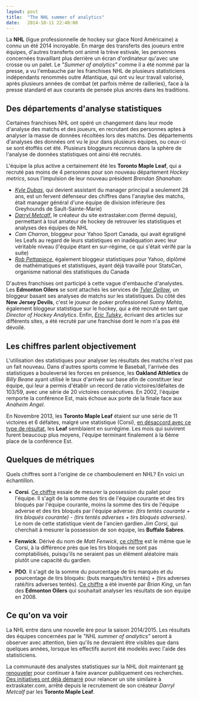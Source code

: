 ```yaml
---
layout: post
title:  "The NHL summer of analytics"
date:   2014-10-11 22:40:00
---
```


La **NHL** (ligue professionnelle de hockey sur glace Nord Américaine) a connu un été 2014 incroyable. En marge des transferts des joueurs entre équipes, 
d'autres transferts ont animé la trève estivale, les personnes concernées travaillant plus derrière un écran d'ordinateur qu'avec une crosse ou 
un palet. Le *"Summer of analytics"* comme il a été nommé par la presse, a vu l'embauche par les franchises NHL de plusieurs statisticiens indépendants 
renommés outre Atlantique, qui ont vu leur travail valorisé, après plusieurs années de combat (et parfois même de railleries), face à la presse standard 
et aux courants de pensée plus ancrés dans les traditions.

## Des départements d'analyse statistiques

Certaines franchises NHL ont opéré un changement dans leur mode d'analyse des matchs et des joueurs, en recrutant des personnes aptes à analyser la 
masse de données récoltées lors des matchs. Des départements d'analyses des données ont vu le jour dans plusieurs équipes, ou ceux-ci se sont 
étoffés cet été. Plusieurs bloggeurs reconnus dans la sphère de l'analyse de données statistiques ont ainsi été recrutés.

L'équipe la plus active a certainement été les **Toronto Maple Leaf**, qui a recruté pas moins de 4 personnes pour son nouveau département *Hockey metrics*, sous l'impulsion de leur nouveau président *Brendan Shanahan*:

 * *[Kyle Dubas](https://twitter.com/kyledubas "Kyle Dubas twitter")*, qui devient assistant du manager principal a seulement 28 ans, est un fervent défenseur des chiffres dans l'anaylse des matchs, était manager général d'une équipe de division inférieure (les Greyhounds de Sault-Sainte-Marie)
 * *[Darryl Metcalf](https://twitter.com/ExtraSkater "Darryl Metcalf twitter")*, le créateur du site extrastaker.com (fermé depuis), permettant à tout amateur de hockey de retrouver les statistiques et analyses des équipes de NHL
 * *Cam Charron*, bloggeur pour Yahoo Sport Canada, qui avait égratigné les Leafs au regard de leurs statistiques en inadéquation avec leur véritable niveau (l'équipe étant en sur-régime, ce qui s'était vérifé par la suite)
 * *[Rob Pettapiece](https://twitter.com/RobPettapiece "Rob Pettapiece twitter")*, également bloggeur statistiques pour Yahoo, diplômé de mathématiques et statistiques, ayant déjà travaillé pour StatsCan, organisme national des statistiques du Canada 

D'autres franchises ont participé à cette vague d'embauche d'analystes. Les **Edmonton Oilers** se sont attachés les services de *[Tyler Dellow](https://twitter.com/mc79hockey "Tyler Dellow twitter")*, un bloggeur basant ses analyses de matchs sur les statistiques. Du côté des **New Jersey Devils**, c'est le joueur de poker professionnel *Sunny Mehta*, également bloggeur statistique sur le hockey, qui a été recruté en tant que *Director of Hockey Analytics*. Enfin, *[Eric Tulsky](https://twitter.com/BSH_EricT "Eric Tulsky twitter")*, écrivant des articles sur différents sites, a été recruté par une franchise dont le nom n'a pas été dévoilé.

## Les chiffres parlent objectivement

L'utilisation des statistiques pour analyser les résultats des matchs n'est pas un fait nouveau. Dans d'autres sports comme le Baseball, l'arrivée des statistiques a bouleversé les forces en présence, les **Oakland Athletics** de *Billy Beane* ayant utilisé le taux d'arrivée sur base afin de constituer leur équipe, qui leur a permis d'établir un record de ratio victoires/défaites de 103/59, avec une série de 20 victoires consécutives. En 2002, l'équipe remporte la conférence Est, mais échoue aux porte de la finale face aux *Anaheim Angel*.

En Novembre 2013, les **Toronto Maple Leaf** étaient sur une série de 11 victoires et 6 défaites, malgré une statistique (Corsi), [en désaccord avec ce type de résultat](http://www.theglobeandmail.com/sports/hockey/leafs-beat/are-the-leafs-an-outstanding-shooting-team/article15019910/ "Leafs Corsi"), les **Leaf** semblaient en surrégime. Les mois qui suivirent furent beaucoup plus moyens, l'équipe terminant finalement à la 6ème place de la conférence Est.

## Quelques de métriques

Quels chiffres sont à l'origine de ce chamboulement en NHL? En voici un échantillon.

 * **Corsi**. [Ce chiffre](http://www.silversevensens.com/2011/10/3/2461198/introduction-to-advanced-hockey-statistics-corsi-ottawa-senators "Description Corsi") essaie de mesurer la possession du palet pour l'équipe. Il s'agit de la somme des tirs de l'équipe courante et des tirs bloqués par l'équipe courante, moins la somme des tirs de l'équipe adverse et des tirs bloqués par 
l'équipe adverse: *(tirs tentés courante + tirs bloqués courante) - (tirs tentés adverses + tirs bloqués adverses)*. Le nom de cette statistique vient de l'ancien gardien *Jim Corsi*, qui cherchait à mesurer la possession de son équipe, les **Buffalo Sabres**.

 * **Fenwick**. Dérivé du nom de *Matt Fenwick*, [ce chiffre](http://www.matchsticksandgasoline.com/2011/7/29/2290643/understanding-advanced-stats-part-one-corsi-fenwick "Description Fenwick") est le même que le Corsi, à la différence près que les tirs bloqués ne sont pas comptabilisés, puisqu'ils ne seraient pas un élément aléatoire mais plutôt une capacité du gardien.

 * **PDO**. Il s'agit de la somme du pourcentage de tirs marqués et du pourcentage de tirs bloqués: (buts marqués/tirs tentés) + (tirs adverses raté/tirs adverses tentés). [Ce chiffre](http://blogs.thescore.com/nhl/2013/01/21/pdo-explained/ "Description PDO") a été inventé par *Brian King*, un fan des **Edmonton Oilers** qui souhaitait analyser les résultats de son équipe en 2008.

## Ce qu'on va voir

La NHL entre dans une nouvelle ère pour la saison 2014/2015. Les résultats des équipes concernées par le *"NHL summer of analytics"* seront à observer avec attention, bien qu'ils ne devraient être visibles que dans quelques années, lorsque les effectifs auront été modelés avec l'aide des statisticiens.

La communauté des analystes statistiques sur la NHL doit maintenant [se renouveler](http://www.sportsnet.ca/hockey/nhl/where-to-go-now-for-nhl-advanced-stats/ "Nouveaux analystes NHL") pour continuer à faire avancer publiquement ces recherches. [Des initiatives ont déjà démarré](http://www.russianmachineneverbreaks.com/2014/08/19/extraskater-is-dead-lets-build-a-new-stat-site/ "Le nouveau extraskater.com") pour relancer un site similaire à extraskater.com, arrêté depuis le recrutement de son créateur *Darryl Metcalf* par les **Toronto Maple Leaf**.
